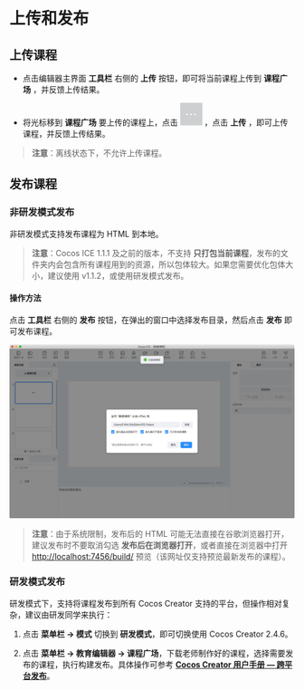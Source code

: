 # 上传和发布

## 上传课程

- 点击编辑器主界面 **工具栏** 右侧的 **上传** 按钮，即可将当前课程上传到 **课程广场** ，并反馈上传结果。

- 将光标移到 **课程广场** 要上传的课程上，点击 ![更多](../img/lesson_more.png) ，点击 **上传** ，即可上传课程，并反馈上传结果。

> **注意**：离线状态下，不允许上传课程。

## 发布课程

### 非研发模式发布

非研发模式支持发布课程为 HTML 到本地。

> **注意**：Cocos ICE 1.1.1 及之前的版本，不支持 **只打包当前课程**，发布的文件夹内会包含所有课程用到的资源，所以包体较大。如果您需要优化包体大小，建议使用 v1.1.2，或使用研发模式发布。

#### 操作方法

点击 **工具栏** 右侧的 **发布** 按钮，在弹出的窗口中选择发布目录，然后点击 **发布** 即可发布课程。

![发布](img/publish.png)

> **注意**：由于系统限制，发布后的 HTML 可能无法直接在谷歌浏览器打开，建议发布时不要取消勾选 **发布后在浏览器打开**，或者直接在浏览器中打开 <http://localhost:7456/build/> 预览（该网址仅支持预览最新发布的课程）。

### 研发模式发布

研发模式下，支持将课程发布到所有 Cocos Creator 支持的平台，但操作相对复杂，建议由研发同学来执行：

1. 点击 **菜单栏 -> 模式** 切换到 **研发模式**，即可切换使用 Cocos Creator 2.4.6。

2. 点击 **菜单栏 -> 教育编辑器 -> 课程广场**，下载老师制作好的课程，选择需要发布的课程，执行构建发布。具体操作可参考 [**Cocos Creator 用户手册 — 跨平台发布**](https://docs.cocos.com/creator/manual/zh/publish/)。
